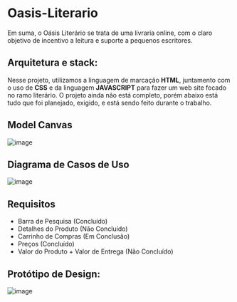 # Oasis-Literario
Em suma, o Oásis Literário se trata de uma livraria online, com o claro objetivo de incentivo a leitura e suporte a pequenos escritores.

## Arquitetura e stack:
Nesse projeto, utilizamos a linguagem de marcação **HTML**, juntamento com o uso de **CSS** e da linguagem **JAVASCRIPT** para fazer um web site focado no ramo literário. 
O projeto ainda não está completo, porém abaixo está tudo que foi planejado, exigido, e está sendo feito durante o trabalho.





## Model Canvas
![image](https://github.com/user-attachments/assets/e7870084-f9c7-4cfc-b04d-be5b3340986c)

## Diagrama de Casos de Uso
![image](https://github.com/user-attachments/assets/8a9d6bbd-2f5f-45ff-b511-cd5217f591e9)

## Requisitos
- Barra de Pesquisa (Concluído)
- Detalhes do Produto (Não Concluído)
- Carrinho de Compras (Em Conclusão)
- Preços (Concluído)
- Valor do Produto + Valor de Entrega (Não Concluído)

## Protótipo de Design:
![image](https://github.com/user-attachments/assets/cd44cc04-be9c-43ea-a2af-20a4548e97a3)

  
 
 

